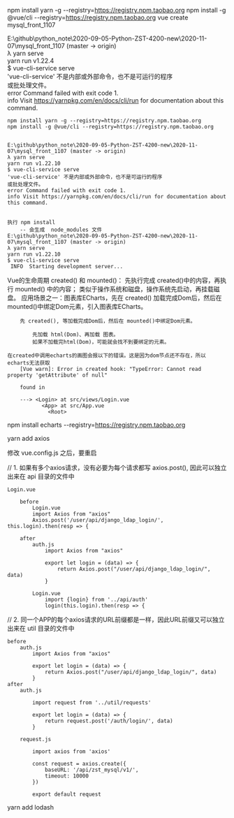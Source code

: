 

npm install yarn -g --registry=https://registry.npm.taobao.org 
npm install -g @vue/cli --registry=https://registry.npm.taobao.org 
vue create mysql_front_1107



E:\github\python_note\2020-09-05-Python-ZST-4200-new\2020-11-07\mysql_front_1107 (master -> origin)        
λ yarn serve                                                                                               
yarn run v1.22.4                                                                                           
$ vue-cli-service serve                                                                                    
'vue-cli-service' 不是内部或外部命令，也不是可运行的程序                                                                      
或批处理文件。                                                                                                    
error Command failed with exit code 1.                                                                     
info Visit https://yarnpkg.com/en/docs/cli/run for documentation about this command.                       

	
	npm install yarn -g --registry=https://registry.npm.taobao.org 
	npm install -g @vue/cli --registry=https://registry.npm.taobao.org 
	
	
	E:\github\python_note\2020-09-05-Python-ZST-4200-new\2020-11-07\mysql_front_1107 (master -> origin)
	λ yarn serve
	yarn run v1.22.10
	$ vue-cli-service serve
	'vue-cli-service' 不是内部或外部命令，也不是可运行的程序
	或批处理文件。
	error Command failed with exit code 1.
	info Visit https://yarnpkg.com/en/docs/cli/run for documentation about this command.
	
	
	执行 npm install
		-- 会生成  node_modules 文件 
	E:\github\python_note\2020-09-05-Python-ZST-4200-new\2020-11-07\mysql_front_1107 (master -> origin)
	λ yarn serve
	yarn run v1.22.10
	$ vue-cli-service serve
	 INFO  Starting development server...

Vue的生命周期
	created() 和 mounted()：
		先执行完成 created()中的内容，再执行 mounted() 中的内容；
		类似于操作系统和磁盘，操作系统先启动，再挂载磁盘。
		应用场景之一：图表库ECharts，先在 created() 加载完成Dom后，然后在 mounted()中绑定Dom元素，引入图表库ECharts。
		
		先 created(), 等加载完成Dom后，然后在 mounted()中绑定Dom元素。
		
			先加载 html(Dom)、再加载 图表。
			如果不加载完html(Dom)，可能就会找不到要绑定的元素。
	
	在created中调用echarts的画图会报以下的错误。这是因为dom节点还不存在，所以echarts无法获取	
		[Vue warn]: Error in created hook: "TypeError: Cannot read property 'getAttribute' of null"

		found in

		---> <Login> at src/views/Login.vue
			   <App> at src/App.vue
				 <Root>
			 
		 
npm install echarts --registry=https://registry.npm.taobao.org		

yarn add axios

修改 vue.config.js 之后，要重启

// 1. 如果有多个axios请求，没有必要为每个请求都写 axios.post(), 因此可以独立出来在 api 目录的文件中 
	
	Login.vue
	
		before
			Login.vue
			import Axios from "axios"	
			Axios.post('/user/api/django_ldap_login/', this.login).then(resp => {
		
		after 
			auth.js
				import Axios from "axios"

				export let login = (data) => {
					return Axios.post("/user/api/django_ldap_login/", data)
				}
				
			Login.vue
				import {login} from '../api/auth'
				login(this.login).then(resp => {

		
		
		
// 2. 同一个APP的每个axios请求的URL前缀都是一样，因此URL前缀又可以独立出来在 util 目录的文件中 

	before
		auth.js
			import Axios from "axios"

			export let login = (data) => {
				return Axios.post("/user/api/django_ldap_login/", data)
			}
	after 
		auth.js
			
			import request from '../util/requests'
			
			export let login = (data) => {
				return request.post('/auth/login/', data)
			}
			
		request.js 
		
			import axios from 'axios'

			const request = axios.create({
				baseURL: '/api/zst_mysql/v1/',
				timeout: 10000
			})

			export default request
				
	
	
	
	
	
yarn add lodash

	
	
	